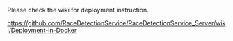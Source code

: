 
Please check the wiki for deployment instruction.

https://github.com/RaceDetectionService/RaceDetectionService_Server/wiki/Deployment-in-Docker
